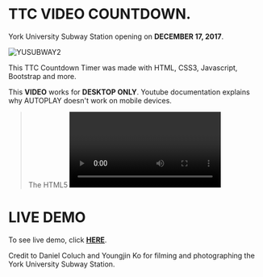 # TTC VIDEO COUNTDOWN. 

York University Subway Station opening on **DECEMBER 17, 2017**.

![YUSUBWAY2](https://github.com/dvampofo/countdown/blob/master/assets/images/accoladeeast.png?raw=true)


This TTC Countdown Timer was made with HTML, CSS3, Javascript, Bootstrap and more. 

This **VIDEO** works for **DESKTOP ONLY**. Youtube documentation explains why AUTOPLAY doesn't work on mobile devices.

> The HTML5 <video> element, in certain mobile browsers (such as Chrome and Safari), only allows playback to take place if it's initiated by a user interaction (such as tapping on the player). Here's an excerpt from Apple's documentation:
> ```"Warning: To prevent unsolicited downloads over cellular networks at the user’s expense, embedded media cannot be played automatically in Safari on iOS — the user always initiates playback."```
> Due to this restriction, functions and parameters such as autoplay, playVideo(), loadVideoById() won't work in all mobile environments.

# LIVE DEMO

To see live demo, click [**HERE**]( https://dvampofo.github.io/countdown/).




Credit to Daniel Coluch and Youngjin Ko for filming and photographing the York University Subway Station.
